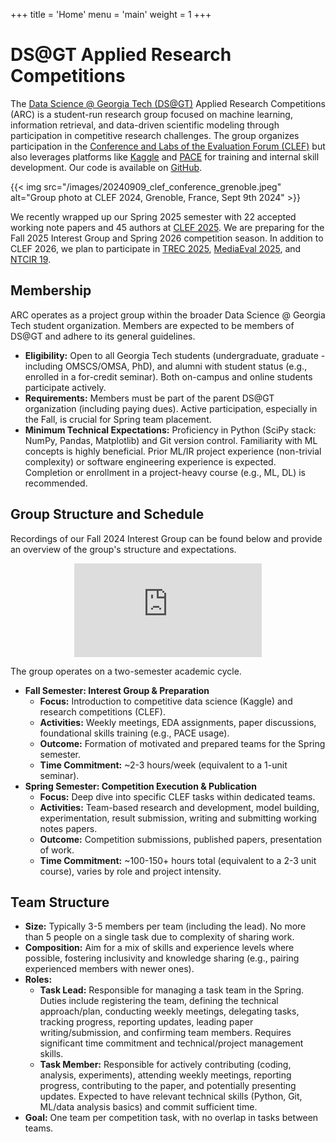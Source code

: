 +++
title = 'Home'
menu = 'main'
weight = 1
+++

# DS@GT Applied Research Competitions

The [Data Science @ Georgia Tech (DS@GT)](https://datasciencegt.org) Applied Research Competitions (ARC) is a student-run research group focused on machine learning, information retrieval, and data-driven scientific modeling through participation in competitive research challenges.
The group organizes participation in the [Conference and Labs of the Evaluation Forum (CLEF)](https://www.clef-initiative.eu) but also leverages platforms like [Kaggle](https://www.kaggle.com) and [PACE](https://pace.gatech.edu) for training and internal skill development.
Our code is available on [GitHub](https://github.com/dsgt-arc).

{{< img src="/images/20240909_clef_conference_grenoble.jpeg" alt="Group photo at CLEF 2024, Grenoble, France, Sept 9th 2024" >}}

We recently wrapped up our Spring 2025 semester with 22 accepted working note papers and 45 authors at [CLEF 2025](https://clef2025.clef-initiative.eu).
We are preparing for the Fall 2025 Interest Group and Spring 2026 competition season.
In addition to CLEF 2026, we plan to participate in [TREC 2025](https://trec.nist.gov), [MediaEval 2025](https://multimediaeval.github.io), and [NTCIR 19](https://research.nii.ac.jp/ntcir/ntcir-19).

## Membership

ARC operates as a project group within the broader Data Science @ Georgia Tech student organization.
Members are expected to be members of DS@GT and adhere to its general guidelines.

- **Eligibility:** Open to all Georgia Tech students (undergraduate, graduate - including OMSCS/OMSA, PhD), and alumni with student status (e.g., enrolled in a for-credit seminar). Both on-campus and online students participate actively.
- **Requirements:** Members must be part of the parent DS@GT organization (including paying dues). Active participation, especially in the Fall, is crucial for Spring team placement.
- **Minimum Technical Expectations:** Proficiency in Python (SciPy stack: NumPy, Pandas, Matplotlib) and Git version control. Familiarity with ML concepts is highly beneficial. Prior ML/IR project experience (non-trivial complexity) or software engineering experience is expected. Completion or enrollment in a project-heavy course (e.g., ML, DL) is recommended.

## Group Structure and Schedule

Recordings of our Fall 2024 Interest Group can be found below and provide an overview of the group's structure and expectations.

<div class="video-responsive" align="center">
<iframe src="https://www.youtube-nocookie.com/embed/videoseries?si=EvIbPEjtD9H5MxKz&amp;list=PLaBtWXB-9VkYjmihEIgiyjfSLWikEVHc7" title="YouTube video player" frameborder="0" allow="accelerometer; autoplay; clipboard-write; encrypted-media; gyroscope; picture-in-picture; web-share" referrerpolicy="strict-origin-when-cross-origin" allowfullscreen></iframe>
</div>

The group operates on a two-semester academic cycle.

- **Fall Semester: Interest Group & Preparation**
  - **Focus:** Introduction to competitive data science (Kaggle) and research competitions (CLEF).
  - **Activities:** Weekly meetings, EDA assignments, paper discussions, foundational skills training (e.g., PACE usage).
  - **Outcome:** Formation of motivated and prepared teams for the Spring semester.
  - **Time Commitment:** ~2-3 hours/week (equivalent to a 1-unit seminar).
- **Spring Semester: Competition Execution & Publication**
  - **Focus:** Deep dive into specific CLEF tasks within dedicated teams.
  - **Activities:** Team-based research and development, model building, experimentation, result submission, writing and submitting working notes papers.
  - **Outcome:** Competition submissions, published papers, presentation of work.
  - **Time Commitment:** ~100-150+ hours total (equivalent to a 2-3 unit course), varies by role and project intensity.

## Team Structure

- **Size:** Typically 3-5 members per team (including the lead). No more than 5 people on a single task due to complexity of sharing work.
- **Composition:** Aim for a mix of skills and experience levels where possible, fostering inclusivity and knowledge sharing (e.g., pairing experienced members with newer ones).
- **Roles:**
  - **Task Lead:** Responsible for managing a task team in the Spring. Duties include registering the team, defining the technical approach/plan, conducting weekly meetings, delegating tasks, tracking progress, reporting updates, leading paper writing/submission, and confirming team members. Requires significant time commitment and technical/project management skills.
  - **Task Member:** Responsible for actively contributing (coding, analysis, experiments), attending weekly meetings, reporting progress, contributing to the paper, and potentially presenting updates. Expected to have relevant technical skills (Python, Git, ML/data analysis basics) and commit sufficient time.
- **Goal:** One team per competition task, with no overlap in tasks between teams.
